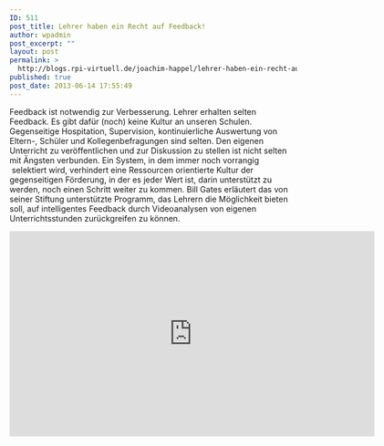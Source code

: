 ```yaml
---
ID: 511
post_title: Lehrer haben ein Recht auf Feedback!
author: wpadmin
post_excerpt: ""
layout: post
permalink: >
  http://blogs.rpi-virtuell.de/joachim-happel/lehrer-haben-ein-recht-auf-feedback/
published: true
post_date: 2013-06-14 17:55:49
---
```

Feedback ist notwendig zur Verbesserung. Lehrer erhalten selten Feedback. Es gibt dafür (noch) keine Kultur an unseren Schulen. Gegenseitige Hospitation, Supervision, kontinuierliche Auswertung von Eltern-, Schüler und Kollegenbefragungen sind selten. Den eigenen Unterricht zu veröffentlichen und zur Diskussion zu stellen ist nicht selten mit Ängsten verbunden. Ein System, in dem immer noch vorrangig  selektiert wird, verhindert eine Ressourcen orientierte Kultur der gegenseitigen Förderung, in der es jeder Wert ist, darin unterstützt zu werden, noch einen Schritt weiter zu kommen.
Bill Gates erläutert das von seiner Stiftung unterstützte Programm, das Lehrern die Möglichkeit bieten soll, auf intelligentes Feedback durch Videoanalysen von eigenen Unterrichtsstunden zurückgreifen zu können.
<iframe src="http://embed.ted.com/talks/lang/de/bill_gates_teachers_need_real_feedback.html" height="360" width="640" allowfullscreen="" frameborder="0" scrolling="no"></iframe>